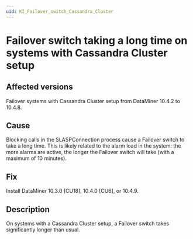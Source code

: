 ```yaml
---
uid: KI_Failover_switch_Cassandra_Cluster
---
```


# Failover switch taking a long time on systems with Cassandra Cluster setup

## Affected versions

Failover systems with Cassandra Cluster setup from DataMiner 10.4.2 to 10.4.8.

## Cause

Blocking calls in the SLASPConnection process cause a Failover switch to take a long time. This is likely related to the alarm load in the system: the more alarms are active, the longer the Failover switch will take (with a maximum of 10 minutes).

## Fix

Install DataMiner 10.3.0 [CU18], 10.4.0 [CU6], or 10.4.9.

## Description

On systems with a Cassandra Cluster setup, a Failover switch takes significantly longer than usual.
